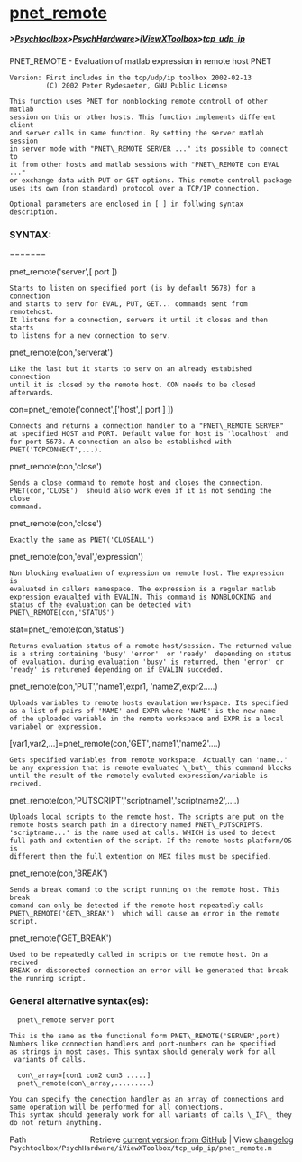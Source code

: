 # [pnet_remote](pnet_remote)
##### >[Psychtoolbox](Psychtoolbox)>[PsychHardware](PsychHardware)>[iViewXToolbox](iViewXToolbox)>[tcp_udp_ip](tcp_udp_ip)

PNET\_REMOTE   - Evaluation of matlab expression in remote host PNET  
  
    Version: First includes in the tcp/udp/ip toolbox 2002-02-13  
             (C) 2002 Peter Rydesaeter, GNU Public License   
  
    This function uses PNET for nonblocking remote controll of other matlab   
    session on this or other hosts. This function implements different client  
    and server calls in same function. By setting the server matlab session  
    in server mode with "PNET\_REMOTE SERVER ..." its possible to connect to  
    it from other hosts and matlab sessions with "PNET\_REMOTE con EVAL ..."  
    or exchange data with PUT or GET options. This remote controll package  
    uses its own (non standard) protocol over a TCP/IP connection.  
  
    Optional parameters are enclosed in [ ] in follwing syntax description.  
  
###  SYNTAX:  
 =======    
  
 pnet\_remote('server',[ port ])  
  
    Starts to listen on specified port (is by default 5678) for a connection  
    and starts to serv for EVAL, PUT, GET... commands sent from remotehost.  
    It listens for a connection, servers it until it closes and then starts  
    to listens for a new connection to serv.  
  
 pnet\_remote(con,'serverat')  
  
    Like the last but it starts to serv on an already estabished connection  
    until it is closed by the remote host. CON needs to be closed afterwards.  
  
 con=pnet\_remote('connect',['host',[ port ] ])  
  
    Connects and returns a connection handler to a "PNET\_REMOTE SERVER"  
    at specified HOST and PORT. Default value for host is 'localhost' and  
    for port 5678. A connection an also be established with  
    PNET('TCPCONNECT',...).   
  
 pnet\_remote(con,'close')  
  
    Sends a close command to remote host and closes the connection.  
    PNET(con,'CLOSE')  should also work even if it is not sending the close  
    command.  
  
 pnet\_remote(con,'close')  
  
    Exactly the same as PNET('CLOSEALL')  
  
 pnet\_remote(con,'eval','expression')  
  
    Non blocking evaluation of expression on remote host. The expression is  
    evaluated in callers namespace. The expression is a regular matlab  
    expression evaualted with EVALIN. This command is NONBLOCKING and  
    status of the evaluation can be detected with PNET\_REMOTE(con,'STATUS')  
  
 stat=pnet\_remote(con,'status')  
  
    Returns evaluation status of a remote host/session. The returned value  
    is a string containing 'busy' 'error'  or 'ready'  depending on status  
    of evaluation. during evaluation 'busy' is returned, then 'error' or  
    'ready' is returened depending on if EVALIN succeded.  
  
 pnet\_remote(con,'PUT','name1',expr1, 'name2',expr2.....)  
  
    Uploads variables to remote hosts evaulation workspace. Its specified  
    as a list of pairs of 'NAME' and EXPR where 'NAME' is the new name  
    of the uploaded variable in the remote workspace and EXPR is a local  
    variabel or expression.  
  
 [var1,var2,...]=pnet\_remote(con,'GET','name1','name2'....)  
  
    Gets specified variables from remote workspace. Actually can 'name..'  
    be any expression that is remote evaluated \_but\_ this command blocks  
    until the result of the remotely evaluted expression/variable is    
    recived.  
  
 pnet\_remote(con,'PUTSCRIPT','scriptname1','scriptname2',....)  
  
    Uploads local scripts to the remote host. The scripts are put on the   
    remote hosts search path in a directory named PNET\_PUTSCRIPTS.  
    'scriptname...' is the name used at calls. WHICH is used to detect  
    full path and extention of the script. If the remote hosts platform/OS is  
    different then the full extention on MEX files must be specified.  
  
 pnet\_remote(con,'BREAK')  
  
    Sends a break comand to the script running on the remote host. This break  
    comand can only be detected if the remote host repeatedly calls  
    PNET\_REMOTE('GET\_BREAK')  which will cause an error in the remote script.  
  
 pnet\_remote('GET\_BREAK')    
  
    Used to be repeatedly called in scripts on the remote host. On a recived  
    BREAK or disconected connection an error will be generated that break  
    the running script.  
  
###  General alternative syntax(es):  
  
      pnet\_remote server port  
  
    This is the same as the functional form PNET\_REMOTE('SERVER',port)   
    Numbers like connection handlers and port-numbers can be specified  
    as strings in most cases. This syntax should generaly work for all  
     variants of calls.  
  
      con\_array=[con1 con2 con3 .....]  
      pnet\_remote(con\_array,.........)  
  
    You can specify the conection handler as an array of connections and  
    same operation will be performed for all connections.  
    This syntax should generaly work for all variants of calls \_IF\_ they    
    do not return anything.  
  




<div class="code_header" style="text-align:right;">
  <span style="float:left;">Path&nbsp;&nbsp;</span> <span class="counter">Retrieve <a href=
  "https://raw.github.com/Psychtoolbox-3/Psychtoolbox-3/beta/Psychtoolbox/PsychHardware/iViewXToolbox/tcp_udp_ip/pnet_remote.m">current version from GitHub</a> | View <a href=
  "https://github.com/Psychtoolbox-3/Psychtoolbox-3/commits/beta/Psychtoolbox/PsychHardware/iViewXToolbox/tcp_udp_ip/pnet_remote.m">changelog</a></span>
</div>
<div class="code">
  <code>Psychtoolbox/PsychHardware/iViewXToolbox/tcp_udp_ip/pnet_remote.m</code>
</div>


